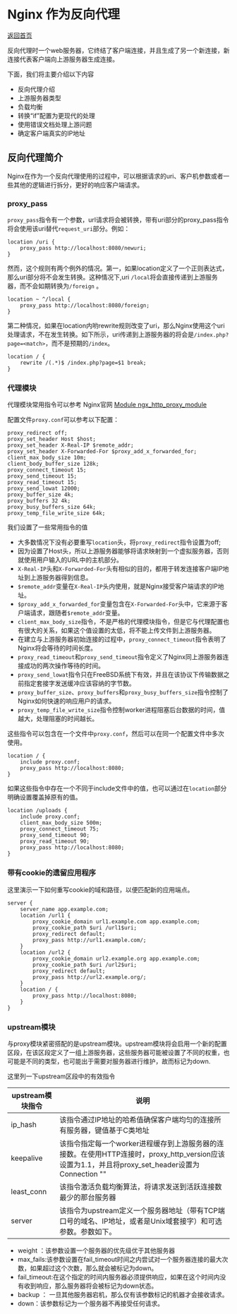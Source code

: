 # Nginx 作为反向代理

[返回首页](https://sturuby.github.io/nginx_learning/)

反向代理时一个web服务器，它终结了客户端连接，并且生成了另一个新连接，新连接代表客户端向上游服务器生成连接。

下面，我们将主要介绍以下内容
- 反向代理介绍
- 上游服务器类型
- 负载均衡
- 转换“if”配置为更现代的处理
- 使用错误文档处理上游问题
- 确定客户端真实的IP地址


## 反向代理简介

Nginx在作为一个反向代理使用的过程中，可以根据请求的uri、客户机参数或者一些其他的逻辑进行拆分，更好的响应客户端请求。

### proxy_pass

`proxy_pass`指令有一个参数，url请求将会被转换，带有uri部分的proxy_pass指令将会使用该uri替代`request_uri`部分。例如：

``` nginx
location /uri {
    proxy_pass http://localhost:8080/newuri;
}
```

然而，这个规则有两个例外的情况。第一，如果location定义了一个正则表达式，那么uri部分将不会发生转换。这种情况下,uri `/local`将会直接传递到上游服务器，而不会如期转换为`/foreign`
。

``` nginx
location ~ ^/local {
    proxy_pass http://localhost:8080/foreign;
}
```

第二种情况，如果在location内哟rewrite规则改变了uri，那么Nginx使用这个uri处理请求，不在发生转换。如下所示，uri传递到上游服务器的将会是`/index.php?page=<match>`，而不是预期的`/index`。

``` nginx
location / {
    rewrite /(.*)$ /index.php?page=$1 break;
}
```

### 代理模块

代理模块常用指令可以参考 Nginx官网 [Module ngx_http_proxy_module](https://nginx.org/en/docs/http/ngx_http_proxy_module.html)

配置文件`proxy.conf`可以参考以下配置：

``` nginx
proxy_redirect off;
proxy_set_header Host $host;
proxy_set_header X-Real-IP $remote_addr;
proxy_set_header X-Forwarded-For $proxy_add_x_forwarded_for;
client_max_body_size 10m;
client_body_buffer_size 128k;
proxy_connect_timeout 15;
proxy_send_timeout 15;
proxy_read_timeout 15;
proxy_send_lowat 12000;
proxy_buffer_size 4k;
proxy_buffers 32 4k;
proxy_busy_buffers_size 64k;
proxy_temp_file_write_size 64k;

```

我们设置了一些常用指令的值
- 大多数情况下没有必要重写`location`头，将`proxy_redirect`指令设置为off;
- 因为设置了Host头，所以上游服务器能够将请求映射到一个虚拟服务器，否则就使用用户输入的URL中的主机部分。
- `X-Real-IP`头和`X-Forwarded-For`头有相似的目的，都用于转发连接客户端IP地址到上游服务器得到信息。
- `$remote_addr`变量在`X-Real-IP`头内使用，就是Nginx接受客户端请求的IP地址。
- `$proxy_add_x_forwarded_for`变量包含在`X-Forwarded-For`头中，它来源于客户端请求，跟随者`$remote_addr`变量。
- `client_max_body_size`指令，不是严格的代理模块指令，但是它与代理配置也有很大的关系，如果这个值设置的太低，将不能上传文件到上游服务器。
- 在建立与上游服务器初始连接的过程中，`proxy_connect_timeout`指令表明了Nginx将会等待的时间长度。
- `proxy_read_timeout`和`proxy_send_timeout`指令定义了Nginx同上游服务器连接成功的两次操作等待的时间。
- `proxy_send_lowat`指令只在FreeBSD系统下有效，并且在该协议下传输数据之前指定套接字发送缓冲应该容纳的字节数。
- `proxy_buffer_size`、`proxy_buffers`和`proxy_busy_buffers_size`指令控制了Nginx如何快速的响应用户的请求。
- `proxy_temp_file_write_size`指令控制worker进程阻塞后台数据的时间，值越大，处理阻塞的时间越长。

这些指令可以包含在一个文件中`proxy.conf`，然后可以在同一个配置文件中多次使用。

``` nginx
location / {
    include proxy.conf;
    proxy_pass http://localhost:8080;
}
```
如果这些指令中存在一个不同于include文件中的值，也可以通过在`location`部分明确设置覆盖掉原有的值。
``` nginx
location /uploads {
    include proxy.conf;
    client_max_body_size 500m;
    proxy_connect_timeout 75;
    proxy_send_timeout 90;
    proxy_read_timeout 90;
    proxy_pass http://localhost:8080;
}
```

### 带有cookie的遗留应用程序

这里演示一下如何重写cookie的域和路径，以便匹配新的应用端点。

``` nginx
server {
    server_name app.example.com;
    location /url1 {
        proxy_cookie_domain url1.example.com app.example.com;
        proxy_cookie_path $uri /url1$uri;
        proxy_redirect default;
        proxy_pass http://url1.example.com/;
    } 
    location /url2 {
        proxy_cookie_domain url2.example.org app.example.com;
        proxy_cookie_path $uri /url2$uri;
        proxy_redirect default;
        proxy_pass http://url2.example.org/;
    }
    location / {
        proxy_pass http://localhost:8080;
    }
}

```

### upstream模块

与proxy模块紧密搭配的是upstream模块。upstream模块将会启用一个新的配置区段，在该区段定义了一组上游服务器，这些服务器可能被设置了不同的权重，也可能是不同的类型，也可能出于需要对服务器进行维护，故而标记为down.

这里列一下upstream区段中的有效指令

|upstream模块指令|说明|
|--|--|
|ip_hash|该指令通过IP地址的哈希值确保客户端均匀的连接所有服务器，键值基于C类地址|
|keepalive|该指令指定每一个worker进程缓存到上游服务器的连接数。在使用HTTP连接时，proxy_http_version应该设置为1.1，并且将proxy_set_header设置为Connection ""|
|least_conn|该指令激活负载均衡算法，将请求发送到活跃连接数最少的那台服务器|
|server|该指令为upstream定义一个服务器地址（带有TCP端口号的域名、IP地址，或者是Unix域套接字）和可选参数。参数如下。
- weight ：该参数设置一个服务器的优先级优于其他服务器
- max_fails:该参数设置在fail_timeout时间之内尝试对一个服务器连接的最大次数，如果超过这个次数，那么就会被标记为down。
- fail_timeout:在这个指定的时间内服务器必须提供响应，如果在这个时间内没有收到响应，那么服务器将会被标记为down状态。
- backup ： 一旦其他服务器宕机，那么仅有该参数标记的机器才会接收请求。
- down：该参数标记为一个服务器不再接受任何请求。


